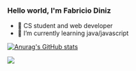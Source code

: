 ### Hello world, I'm Fabricio Diniz

- 🔭 CS student and web developer
- 🌱 I’m currently learning java/javascript

[![Anurag's GitHub stats](https://github-readme-stats.vercel.app/api?username=fabriciopereiradiniz)](https://github.com/anuraghazra/github-readme-stats)
<div> 
  <a href="https://www.linkedin.com/in/fabriciopereiradiniz" target="_blank"><img src="https://img.shields.io/badge/-LinkedIn-%230077B5?style=for-the-badge&logo=linkedin&logoColor=white" target="_blank"></a> 
</div>
